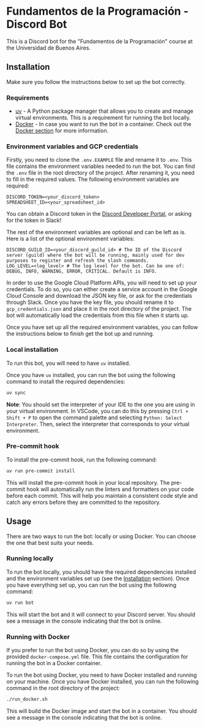 # Fundamentos de la Programación - Discord Bot

This is a Discord bot for the "Fundamentos de la Programación" course at the Universidad de Buenos Aires.

## Installation

Make sure you follow the instructions below to set up the bot correctly.

### Requirements

- [uv](https://docs.astral.sh/uv/) - A Python package manager that allows you to create and manage virtual environments. This is a requirement for running the bot locally.
- [Docker](https://www.docker.com/) - In case you want to run the bot in a container. Check out the [Docker section](#docker) for more information.

### Environment variables and GCP credentials

Firstly, you need to clone the `.env.EXAMPLE` file and rename it to `.env`. This file contains the environment variables needed to run the bot. You can find the `.env` file in the root directory of the project. After renaming it, you need to fill in the required values. The following environment variables are required:

```env
DISCORD_TOKEN=<your_discord_token>
SPREADSHEET_ID=<your_spreadsheet_id>
```

You can obtain a Discord token in the [Discord Developer Portal](https://discord.com/developers/applications), or asking for the token in Slack!

The rest of the environment variables are optional and can be left as is. Here is a list of the optional environment variables:

```env
DISCORD_GUILD_ID=<your_discord_guild_id> # The ID of the Discord server (guild) where the bot will be running, mainly used for dev purposes to register and refresh the slash commands.
LOG_LEVEL=<log_level> # The log level for the bot. Can be one of: DEBUG, INFO, WARNING, ERROR, CRITICAL. Default is INFO.
```

In order to use the Google Cloud Platform APIs, you will need to set up your credentials. To do so, you can either create a service account in the Google Cloud Console and download the JSON key file, or ask for the credentials through Slack. Once you have the key file, you should rename it to `gcp_credentials.json` and place it in the root directory of the project. The bot will automatically load the credentials from this file when it starts up.

Once you have set up all the required environment variables, you can follow the instructions below to finish get the bot up and running.

### Local installation

To run this bot, you will need to have `uv` installed.

Once you have `uv` installed, you can run the bot using the following command to install the required dependencies:

```bash
uv sync
```

**Note**: You should set the interpreter of your IDE to the one you are using in your virtual environment. In VSCode, you can do this by pressing `Ctrl + Shift + P` to open the command palette and selecting `Python: Select Interpreter`. Then, select the interpreter that corresponds to your virtual environment.

### Pre-commit hook

To install the pre-commit hook, run the following command:

```bash
uv run pre-commit install
```

This will install the pre-commit hook in your local repository. The pre-commit hook will automatically run the linters and formatters on your code before each commit. This will help you maintain a consistent code style and catch any errors before they are committed to the repository.

## Usage

There are two ways to run the bot: locally or using Docker. You can choose the one that best suits your needs.

### Running locally

To run the bot locally, you should have the required dependencies installed and the environment variables set up (see the [Installation](#installation) section). Once you have everything set up, you can run the bot using the following command:

```bash
uv run bot
```

This will start the bot and it will connect to your Discord server. You should see a message in the console indicating that the bot is online.

### Running with Docker

If you prefer to run the bot using Docker, you can do so by using the provided `docker-compose.yml` file. This file contains the configuration for running the bot in a Docker container.

To run the bot using Docker, you need to have Docker installed and running on your machine. Once you have Docker installed, you can run the following command in the root directory of the project:

```bash
./run_docker.sh
```

This will build the Docker image and start the bot in a container. You should see a message in the console indicating that the bot is online.
